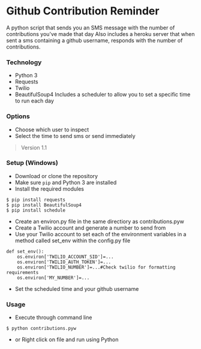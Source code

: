 # Github Contribution Reminder

A python script that sends you an SMS message with the number of contributions you've made that day
Also includes a heroku server that when sent a sms containing a github username, responds with the number of contributions.

### Technology
- Python 3
- Requests
- Twilio
- BeautifulSoup4
Includes a scheduler to allow you to set a specific time to run each day

### Options
- Choose which user to inspect
- Select the time to send sms or send immediately
>Version 1.1

### Setup (Windows)
- Download or clone the repository
- Make sure `pip` and Python 3 are installed
- Install the required modules
```
$ pip install requests
$ pip install BeautifulSoup4
$ pip install schedule
```
- Create an environ.py file in the same directiory as contributions.pyw
- Create a Twilio account and generate a number to send from
- Use your Twilio account to set each of the environment variables in a method called set_env within the config.py file
```
def set_env():
	os.environ['TWILIO_ACCOUNT_SID']=...
	os.environ['TWILIO_AUTH_TOKEN']=...
	os.environ['TWILIO_NUMBER']=...#Check twilio for formatting requirements
	os.environ['MY_NUMBER']=...
```
- Set the scheduled time and your github username

### Usage
- Execute through command line
```
$ python contributions.pyw
```
- or Right click on file and run using Python